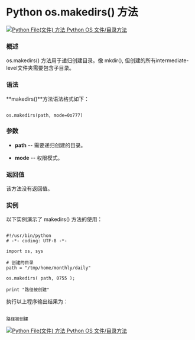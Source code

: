 Python os.makedirs() 方法
=======================

 [![Python File(文件) 方法](../images/up.gif)
 Python OS 文件/目录方法](os-file-methods.html)


  ### 概述

 os.makedirs() 方法用于递归创建目录。像 mkdir(), 但创建的所有intermediate-level文件夹需要包含子目录。

 ### 语法

 **makedirs()**方法语法格式如下：

 
```

os.makedirs(path, mode=0o777)

```

 ### 参数

  * **path** -- 需要递归创建的目录。


 * **mode** -- 权限模式。


  ### 返回值

 该方法没有返回值。

 ### 实例

 以下实例演示了 makedirs() 方法的使用：

 
```

#!/usr/bin/python
# -*- coding: UTF-8 -*-

import os, sys

# 创建的目录
path = "/tmp/home/monthly/daily"

os.makedirs( path, 0755 );

print "路径被创建"

```

 执行以上程序输出结果为：

 
```

路径被创建

```

 [![Python File(文件) 方法](../images/up.gif)
 Python OS 文件/目录方法](os-file-methods.html)